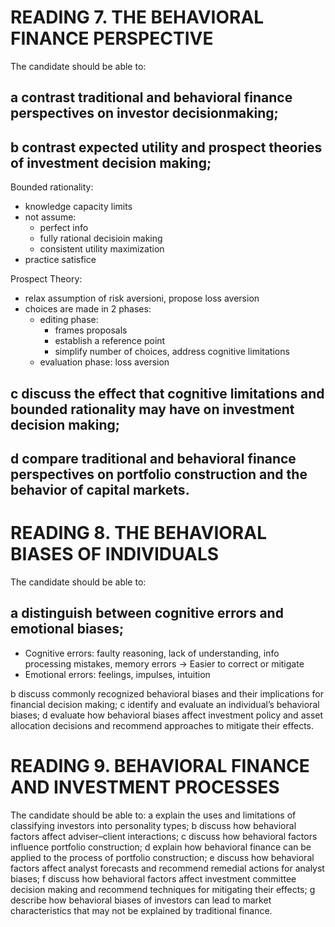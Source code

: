 # READING 7. THE BEHAVIORAL FINANCE PERSPECTIVE

The candidate should be able to:
## a contrast traditional and behavioral finance perspectives on investor decisionmaking;


## b contrast expected utility and prospect theories of investment decision making;
Bounded rationality:
  - knowledge capacity limits
  - not assume:
     - perfect info
     - fully rational decisioin making
     - consistent utility maximization
  - practice satisfice

Prospect Theory:
  - relax assumption of risk aversioni, propose loss aversion
  - choices are made in 2 phases:
     - editing phase: 
        - frames proposals
        - establish a reference point
        - simplify number  of choices, address cognitive limitations
     - evaluation phase: loss aversion


## c discuss the effect that cognitive limitations and bounded rationality may have on investment decision making;

## d compare traditional and behavioral finance perspectives on portfolio construction and the behavior of capital markets.

# READING 8. THE BEHAVIORAL BIASES OF INDIVIDUALS

The candidate should be able to:
## a distinguish between cognitive errors and emotional biases;
 - Cognitive errors: faulty reasoning, lack of understanding, info processing mistakes, memory errors -> Easier to correct or mitigate
 - Emotional errors: feelings, impulses, intuition


b discuss commonly recognized behavioral biases and their implications for financial decision making;
c identify and evaluate an individual’s behavioral biases;
d evaluate how behavioral biases affect investment policy and asset allocation decisions and recommend approaches to mitigate their effects.

# READING 9. BEHAVIORAL FINANCE AND INVESTMENT PROCESSES

The candidate should be able to:
a explain the uses and limitations of classifying investors into personality types;
b discuss how behavioral factors affect adviser–client interactions;
c discuss how behavioral factors influence portfolio construction;
d explain how behavioral finance can be applied to the process of portfolio
construction;
e discuss how behavioral factors affect analyst forecasts and recommend remedial actions for analyst biases;
f discuss how behavioral factors affect investment committee decision making and recommend techniques for mitigating their effects;
g describe how behavioral biases of investors can lead to market characteristics that may not be explained by traditional finance. 
